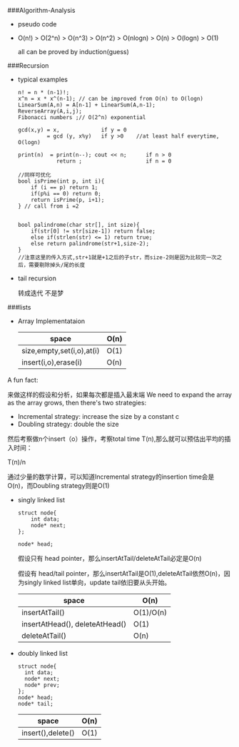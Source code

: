 ###Algorithm-Analysis

- pseudo code
- O(n!) > O(2^n) > O(n^3) > O(n^2) > O(nlogn) > O(n) > O(logn) > O(1)
  	
  	all can be proved by induction(guess)

###Recursion

- typical examples

	```
	n! = n * (n-1)!;
	x^n = x * x^(n-1); // can be improved from O(n) to O(logn)
	LinearSum(A,n) = A[n-1] + LinearSum(A,n-1);
	ReverseArray(A,i,j);
	Fibonacci numbers ;// O(2^n) exponential
	```
	```
	gcd(x,y) = x,   	      if y = 0   
			 = gcd (y, x%y)   if y >0    //at least half everytime, O(logn)
	```
	
	```
	print(n)  = print(n--); cout << n;		if n > 0
	            return ;					if n = 0
	```
	```
	//同样可优化
	bool isPrime(int p, int i){
		if (i == p) return 1;
		if(p%i == 0) return 0;
		return isPrime(p, i+1);
	} // call from i =2
	```
	
	```
	
	bool palindrome(char str[], int size){
		if(str[0] != str[size-1]) return false;
		else if(strlen(str) <= 1) return true;
		else return palindrome(str+1,size-2);
	} 
	//注意这里的传入方式,str+1就是+1之后的子str，而size-2则是因为比较完一次之后，需要剔除掉头/尾的长度
	
	```

- tail recursion
	
	转成迭代 不是梦 	
	
	
###lists

- Array Implementataion 

	|space 	   |      O(n)    | 		
	|---------- |----------|
	|	size,empty,set(i,o),at(i)	|O(1)      |
	|insert(i,o),erase(i)  |O(n)|
	
A fun fact:

来做这样的假设和分析，如果每次都是插入最末端
We need to expand the array as the array grows, then there's two strategies:

- Incremental strategy: increase the size by a constant c
- Doubling strategy: double the size	
然后考察做n个insert（o）操作，考察total time T(n),那么就可以预估出平均的插入时间：

T(n)/n

通过少量的数学计算，可以知道Incremental strategy的insertion time会是O(n)，而Doubling strategy则是O(1)

- singly linked list
	
	```
	struct node{
		int data;
		node* next;
	};
	
	node* head;
	```
	
	假设只有 head pointer，那么insertAtTail/deleteAtTail必定是O(n)
	
	
	假设有   head/tail pointer，那么insertAtTail是O(1),deleteAtTail依然O(n)，因为singly linked list单向，update tail依旧要从头开始。
	
	|	space			|O(n)|
	|-----------------|--------------|
	| 	  insertAtTail() |     O(1)/O(n)     |
	|	insertAtHead(), deleteAtHead()	|O(1)      |
	| deleteAtTail()  |O(n)|

- doubly linked list

  ```
  struct node{
  	int data;
  	node* next;
  	node* prev;
  };
  node* head;
  node* tail;
  ```
  
	|	space			|O(n)|
	|-----------------|--------------|
	|insert(),delete()| O(1)         |



	
  
	